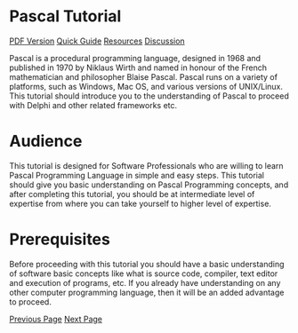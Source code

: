 # Pascal Tutorial
[PDF Version](../pascal/pascal_pdf_version.md)
[Quick Guide](../pascal/pascal_quick_guide.md)
[Resources](../pascal/pascal_useful_resources.md)
[Discussion](../pascal/pascal_discussion.md)

Pascal is a procedural programming language, designed in 1968 and published in 1970 by Niklaus Wirth and named in honour of the French mathematician and philosopher Blaise Pascal. Pascal runs on a variety of platforms, such as Windows, Mac OS, and various versions of UNIX/Linux. This tutorial should introduce you to the understanding of Pascal to proceed with Delphi and other related frameworks etc.

# Audience
This tutorial is designed for Software Professionals who are willing to learn Pascal Programming Language in simple and easy steps. This tutorial should give you basic understanding on Pascal Programming concepts, and after completing this tutorial, you should be at intermediate level of expertise from where you can take yourself to higher level of expertise.

# Prerequisites
Before proceeding with this tutorial you should have a basic understanding of software basic concepts like what is source code, compiler, text editor and execution of programs, etc. If you already have understanding on any other computer programming language, then it will be an added advantage to proceed.


[Previous Page](../pascal/index.md) [Next Page](../pascal/pascal_overview.md) 
